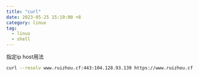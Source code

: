 ```yaml
---
title: "curl"
date: 2023-05-25 15:19:00 +8
category: linux
tag:
  - linux
  - shell
---
```


指定ip host用法

```bash
curl --resolv www.ruizhou.cf:443:104.128.93.139 https://www.ruizhou.cf
```
